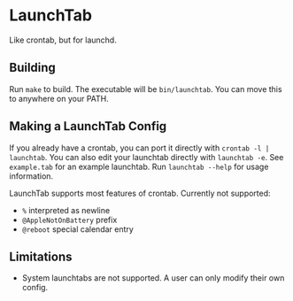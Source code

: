 # LaunchTab
Like crontab, but for launchd.

## Building
Run `make` to build. The executable will be `bin/launchtab`. You can move this
to anywhere on your PATH.

## Making a LaunchTab Config
If you already have a crontab, you can port it directly with `crontab -l |
launchtab`. You can also edit your launchtab directly with `launchtab -e`. See
`example.tab` for an example launchtab. Run `launchtab --help` for usage
information.

LaunchTab supports most features of crontab. Currently not supported:
- `%` interpreted as newline
- `@AppleNotOnBattery` prefix
- `@reboot` special calendar entry

## Limitations
- System launchtabs are not supported. A user can only modify their own config.

